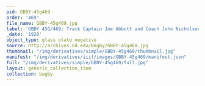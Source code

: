 ```yaml
---
pid: GBBY-45g469
order: '469'
file_name: GBBY-45g469.jpg
label: 'GBBY 45G/469: Track Captain Joe Abbott and Coach John Nicholson - 1928'
_date: '1928'
object_type: glass plate negative
source: http://archives.nd.edu/Bagby/GBBY-45g469.jpg
thumbnail: "/img/derivatives/simple/GBBY-45g469/thumbnail.jpg"
manifest: "/img/derivatives/iiif/images/GBBY-45g469/manifest.json"
full: "/img/derivatives/simple/GBBY-45g469/full.jpg"
layout: generic_collection_item
collection: bagby
---
```


